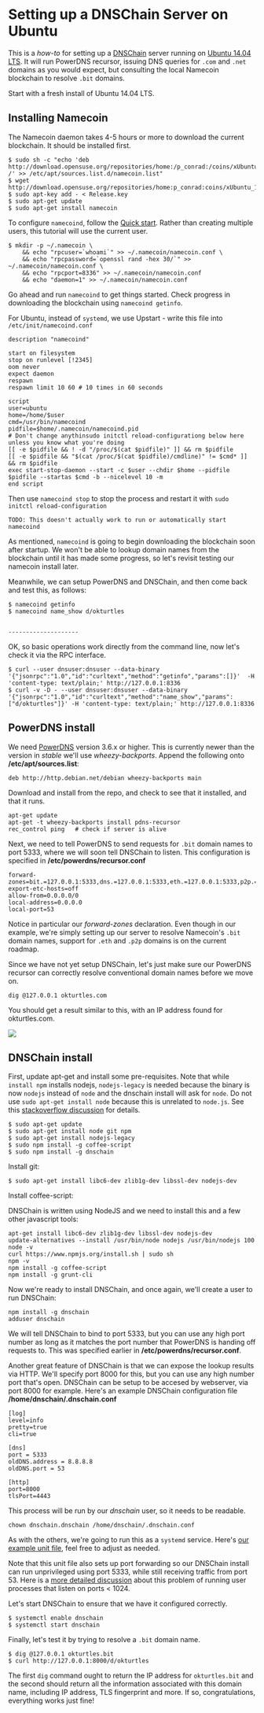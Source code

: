 # Setting up a DNSChain Server on Ubuntu

This is a *how-to* for setting up a [DNSChain](https://github.com/okTurtles/dnschain") server running on [Ubuntu 14.04 LTS](https://www.ubuntu.org). It will run <nobr>PowerDNS</nobr> recursor, issuing DNS queries for `.com` and `.net` domains as you would expect, but consulting the local Namecoin blockchain to resolve `.bit` domains.

Start with a fresh install of Ubuntu 14.04 LTS.

## Installing Namecoin

The Namecoin daemon takes 4-5 hours or more to download the current blockchain. It should be installed first.
```
$ sudo sh -c "echo 'deb http://download.opensuse.org/repositories/home:/p_conrad:/coins/xUbuntu_14.04/ /' >> /etc/apt/sources.list.d/namecoin.list"
$ wget http://download.opensuse.org/repositories/home:p_conrad:coins/xUbuntu_14.04/Release.key
$ sudo apt-key add - < Release.key
$ sudo apt-get update
$ sudo apt-get install namecoin
```
To configure `namecoind`, follow the [Quick start](https://wiki.namecoin.info/index.php?title=Install_and_Configure_Namecoin). Rather than creating multiple users, this
tutorial will use the current user.
```
$ mkdir -p ~/.namecoin \
	&& echo "rpcuser=`whoami`" >> ~/.namecoin/namecoin.conf \
	&& echo "rpcpassword=`openssl rand -hex 30/`" >> ~/.namecoin/namecoin.conf \
	&& echo "rpcport=8336" >> ~/.namecoin/namecoin.conf
	&& echo "daemon=1" >> ~/.namecoin/namecoin.conf
```
Go ahead and run `namecoind` to get things started. Check progress in downloading the blockchain using `namecoind getinfo`.

For Ubuntu, instead of `systemd`, we use Upstart -  write this file into `/etc/init/namecoind.conf`
```
description "namecoind"

start on filesystem
stop on runlevel [!2345]
oom never
expect daemon
respawn
respawn limit 10 60 # 10 times in 60 seconds

script
user=ubuntu
home=/home/$user
cmd=/usr/bin/namecoind
pidfile=$home/.namecoin/namecoind.pid
# Don't change anythinsudo initctl reload-configurationg below here unless you know what you're doing
[[ -e $pidfile && ! -d "/proc/$(cat $pidfile)" ]] && rm $pidfile
[[ -e $pidfile && "$(cat /proc/$(cat $pidfile)/cmdline)" != $cmd* ]] && rm $pidfile
exec start-stop-daemon --start -c $user --chdir $home --pidfile $pidfile --startas $cmd -b --nicelevel 10 -m
end script
```
Then use `namecoind stop` to stop the process and restart it with `sudo initctl reload-configuration`
	
	
	
	
	TODO: This doesn't actually work to run or automatically start namecoind
	
As mentioned, `namecoind` is going to begin downloading the blockchain soon after startup. We won't be able to lookup domain names from the blockchain until it has made some progress, so let's revisit testing our namecoin install later.

Meanwhile, we can setup PowerDNS and DNSChain, and then come back and test this, as follows:

	$ namecoind getinfo
	$ namecoind name_show d/okturtles

	
	--------------------
	
OK, so basic operations work directly from the command line, now let's check it via the RPC interface.

	$ curl --user dnsuser:dnsuser --data-binary '{"jsonrpc":"1.0","id":"curltext","method":"getinfo","params":[]}'  -H 'content-type: text/plain;' http://127.0.0.1:8336
	$ curl -v -D - --user dnsuser:dnsuser --data-binary '{"jsonrpc":"1.0","id":"curltext","method":"name_show","params":["d/okturtles"]}' -H 'content-type: text/plain;' http://127.0.0.1:8336
   
   
   
   
## PowerDNS install

We need [PowerDNS](https://www.powerdns.com/) version 3.6.x or higher. This is currently newer than the version in _stable_ we'll use _wheezy-backports_. Append the following onto __/etc/apt/sources.list__:
 
	deb http://http.debian.net/debian wheezy-backports main

Download and install from the repo, and check to see that it installed, and that it runs.

	apt-get update
	apt-get -t wheezy-backports install pdns-recursor
	rec_control ping   # check if server is alive

Next, we need to tell PowerDNS to send requests for `.bit` domain names to port 5333, where we will soon tell DNSChain to listen. This configuration is specified in __/etc/powerdns/recursor.conf__

	forward-zones=bit.=127.0.0.1:5333,dns.=127.0.0.1:5333,eth.=127.0.0.1:5333,p2p.=127.0.0.1:5333
	export-etc-hosts=off
	allow-from=0.0.0.0/0
	local-address=0.0.0.0
	local-port=53

Notice in particular our *forward-zones* declaration. Even though in our example, we're simply setting up our server to resolve Namecoin's `.bit` domain names, support for `.eth` and `.p2p` domains is on the current roadmap. 

Since we have not yet setup DNSChain, let's just make sure our PowerDNS recursor can correctly resolve conventional domain names before we move on.

	dig @127.0.0.1 okturtles.com

You should get a result similar to this, with an IP address found for okturtles.com.

![](http://i.imgur.com/iL881lF.png)
   

## DNSChain install

First, update apt-get and install some pre-requisites. Note that while `install npm` installs nodejs, `nodejs-legacy` is needed because the binary is now `nodejs` instead of `node` and the dnschain install will ask for `node`. Do not use `sudo apt-get install node` because this is unrelated to `node.js`. See this [stackoverflow discussion](http://stackoverflow.com/questions/21168141/can-not-install-packages-using-node-package-manager-in-ubuntu) for details.

	$ sudo apt-get update
	$ sudo apt-get install node git npm
	$ sudo apt-get install nodejs-legacy
	$ sudo npm install -g coffee-script
	$ sudo npm install -g dnschain
	
Install git:

	$ sudo apt-get install libc6-dev zlib1g-dev libssl-dev nodejs-dev  


Install coffee-script:
	
	

DNSChain is written using NodeJS and we need to install this and a few other javascript tools:
  
	apt-get install libc6-dev zlib1g-dev libssl-dev nodejs-dev  
	update-alternatives --install /usr/bin/node nodejs /usr/bin/nodejs 100
	node -v
	curl https://www.npmjs.org/install.sh | sudo sh
	npm -v
	npm install -g coffee-script
	npm install -g grunt-cli

Now we're ready to install DNSChain, and once again, we'll create a user to run DNSChain:

	npm install -g dnschain
	adduser dnschain

We will tell DNSChain to bind to port 5333, but you can use any high port number as long as it matches the port number that PowerDNS is handing off requests to. This was specified earlier in __/etc/powerdns/recursor.conf__. 

Another great feature of DNSChain is that we can expose the lookup results via HTTP. We'll specify port 8000 for this, but you can use any high number port that's open. DNSChain can be setup to be accesed by webserver, via port 8000 for example. Here's an example DNSChain configuration file __/home/dnschain/.dnschain.conf__
  
	[log]
	level=info
	pretty=true
	cli=true

	[dns]
	port = 5333
	oldDNS.address = 8.8.8.8
	oldDNS.port = 53

	[http]
	port=8000
	tlsPort=4443


This process will be run by our *dnschain* user, so it needs to be readable.

	chown dnschain.dnschain /home/dnschain/.dnschain.conf

As with the others, we're going to run this as a `systemd` service. Here's [our example unit file](../scripts/dnschain.service), feel free to adjust as needed. 

Note that this unit file also sets up port forwarding so our DNSChain install can run unprivileged using port 5333, while still receiving traffic from port 53. Here is a [more detailed discussion](https://stackoverflow.com/questions/413807/is-there-a-way-for-non-root-processes-to-bind-to-privileged-ports-1024-on-l/21653102#21653102) about this problem of running user processes that listen on ports < 1024.

Let's start DNSChain to ensure that we have it configured correctly.

	$ systemctl enable dnschain
	$ systemctl start dnschain

Finally, let's test it by trying to resolve a `.bit` domain name.

	$ dig @127.0.0.1 okturtles.bit
	$ curl http://127.0.0.1:8000/d/okturtles

The first `dig` command ought to return the IP address for `okturtles.bit` and the second should return all the information associated with this domain name, including IP address, TLS fingerprint and more. If so, congratulations, everything works just fine! 
